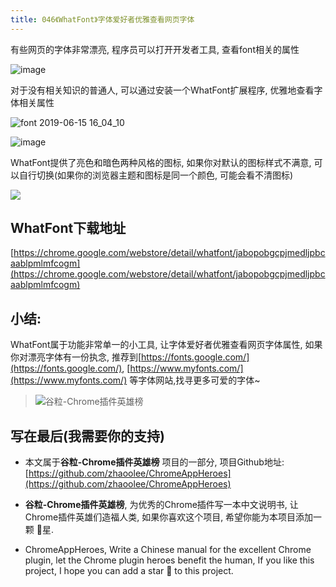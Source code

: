```yaml
---
title: 046《WhatFont》字体爱好者优雅查看网页字体
---
```

有些网页的字体非常漂亮, 程序员可以打开开发者工具, 查看font相关的属性

![image](https://v2fy.com/asset/046_whatfont/59549337-8f129b00-8f8e-11e9-89b8-93e0e83c4805.png)

对于没有相关知识的普通人, 可以通过安装一个WhatFont扩展程序, 优雅地查看字体相关属性

![font 2019-06-15 16_04_10](https://v2fy.com/asset/046_whatfont/59549312-4529b500-8f8e-11e9-8107-004486a02258.gif)

![image](https://v2fy.com/asset/046_whatfont/59549324-625e8380-8f8e-11e9-8454-f60168a8266c.png)

WhatFont提供了亮色和暗色两种风格的图标, 如果你对默认的图标样式不满意, 可以自行切换(如果你的浏览器主题和图标是同一个颜色, 可能会看不清图标)


![](https://v2fy.com/asset/046_whatfont/59549350-c4b78400-8f8e-11e9-9bc0-04649b7101ac.gif)


## WhatFont下载地址

[https://chrome.google.com/webstore/detail/whatfont/jabopobgcpjmedljpbcaablpmlmfcogm](https://chrome.google.com/webstore/detail/whatfont/jabopobgcpjmedljpbcaablpmlmfcogm)


## 小结:
WhatFont属于功能非常单一的小工具, 让字体爱好者优雅查看网页字体属性, 如果你对漂亮字体有一份执念, 推荐到[https://fonts.google.com/](https://fonts.google.com/), [https://www.myfonts.com/](https://www.myfonts.com/)
 等字体网站,找寻更多可爱的字体~

> ![谷粒-Chrome插件英雄榜](https://v2fy.com/asset/046_whatfont/1b8e3f49df2b4ab4ac737a1684975cac.jpeg)


## 写在最后(我需要你的支持)

- 本文属于**谷粒-Chrome插件英雄榜** 项目的一部分, 项目Github地址: [https://github.com/zhaoolee/ChromeAppHeroes](https://github.com/zhaoolee/ChromeAppHeroes)

- **谷粒-Chrome插件英雄榜**, 为优秀的Chrome插件写一本中文说明书, 让Chrome插件英雄们造福人类, 如果你喜欢这个项目, 希望你能为本项目添加一颗 🌟星.

- ChromeAppHeroes, Write a Chinese manual for the excellent Chrome plugin, let the Chrome plugin heroes benefit the human, If you like this project, I hope you can add a star 🌟 to this project.
